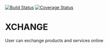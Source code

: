 [![Build Status](https://travis-ci.com/Kaytbode/xchange.svg?branch=develop)](https://travis-ci.com/Kaytbode/xchange) [![Coverage Status](https://coveralls.io/repos/github/Kaytbode/xchange/badge.svg?branch=ch-coveralls)](https://coveralls.io/github/Kaytbode/xchange?branch=ch-coveralls)

# XCHANGE
User can exchange products and services online